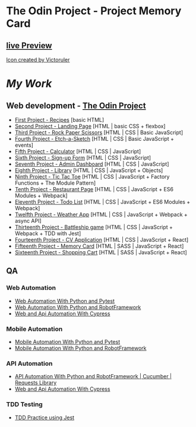 # The Odin Project - Project Memory Card

## <a href="https://ilyaeru.github.io/TOP-React-Project-Memory-Card/">live Preview</a><br>

<a href="https://www.flaticon.com/free-icons/card" title="card icons">Icon created by Victoruler</a>

# _My Work_

## Web development - <a href="https://www.theodinproject.com/">The Odin Project</a>

- <a href="https://github.com/IlyaEru/odin-recipes">First Project - Recipes</a> [basic HTML]
- <a href="https://github.com/IlyaEru/odin-second-project">Second Project - Landing Page</a> [HTML | basic CSS + flexbox]
- <a href="https://github.com/IlyaEru/TOP-JS-Rock-paper-scissors">Third Project - Rock Paper Scissors</a> [HTML | CSS | Basic JavaScript]
- <a href="https://github.com/IlyaEru/-ETCH-A-SKETCH">Fourth Project - Etch-a-Sketch</a> [HTML | CSS | Basic JavaScript + events]
- <a href="https://github.com/IlyaEru/TOP-CALCULATOR">Fifth Project - Calculator</a> [HTML | CSS | JavaScript]
- <a href="https://github.com/IlyaEru/TOP-Project-Sign-up-Form">Sixth Project - Sign-up Form</a> [HTML | CSS | JavaScript]
- <a href="https://github.com/IlyaEru/TOP-Project-Admin-Dashboard">Seventh Project - Admin Dashboard</a> [HTML | CSS | JavaScript]
- <a href="https://github.com/IlyaEru/TOP-Project-Library">Eighth Project - Library</a> [HTML | CSS | JavaScript + Objects]
- <a href="https://github.com/IlyaEru/TOP-Project-TIC-TAC-TOE">Ninth Project - Tic Tac Toe</a> [HTML | CSS | JavaScript + Factory Functions + The Module Pattern]
- <a href="https://github.com/IlyaEru/TOP-Project-Restaurant-Page">Tenth Project - Restaurant Page</a> [HTML | CSS | JavaScript + ES6 Modules + Webpack]
- <a href="https://github.com/IlyaEru/TOP-Project-Todo-List">Eleventh Project - Todo List</a> [HTML | CSS | JavaScript + ES6 Modules + Webpack]
- <a href="https://github.com/IlyaEru/TOP-Project-Weather-App">Twelfth Project - Weather App</a> [HTML | CSS | JavaScript + Webpack + async API]
- <a href="https://github.com/IlyaEru/TOP-Project-Battleship-game">Thirteenth Project - Battleship game</a> [HTML | CSS | JavaScript + Webpack + TDD with Jest]
- <a href="https://github.com/IlyaEru/TOP-React-Project-CV-Application">Fourteenth Project - CV Application</a> [HTML | CSS | JavaScript + React]
- <a href="https://github.com/IlyaEru/TOP-React-Project-Memory-Card">Fifteenth Project - Memory Card</a> [HTML | SASS | JavaScript + React]
- <a href="https://github.com/IlyaEru/TOP-React-Project-Shopping-Cart">Sixteenth Project - Shopping Cart</a> [HTML | SASS | JavaScript + React]

## QA

### Web Automation

- <a href="https://github.com/IlyaEru/QA---Web-automation-testing-Python-with-PyTest-">Web Automation With Python and Pytest</a>
- <a href="https://github.com/IlyaEru/QA-Web-automation-testing-python-with-RobotFramework">Web Automation With Python and RobotFramework</a>
- <a href="https://github.com/IlyaEru/QA-Web-And-Api-Automation-testing-with-cypress-and-cucumber/tree/master">Web and Api Automation With Cypress</a>

### Mobile Automation

- <a href="https://github.com/IlyaEru/QA-Mobile-Automation-testing-python-with-PyTest">Mobile Automation With Python and Pytest</a>
- <a href="https://github.com/IlyaEru/QA-Mobile-automation-testing-Python-with-RobotFramework">Mobile Automation With Python and RobotFramework</a>

### API Automation

- <a href="https://github.com/IlyaEru/QA-API-Automation-testing-Robot-Cucumber-and-requests">API Automation With Python and RobotFramework | Cucumber | Requests Library</a>
- <a href="https://github.com/IlyaEru/QA-Web-And-Api-Automation-testing-with-cypress-and-cucumber/tree/master">Web and Api Automation With Cypress</a>

### TDD Testing

- <a href="https://github.com/IlyaEru/TOP-TDD-Testing-Practice">TDD Practice using Jest</a>
